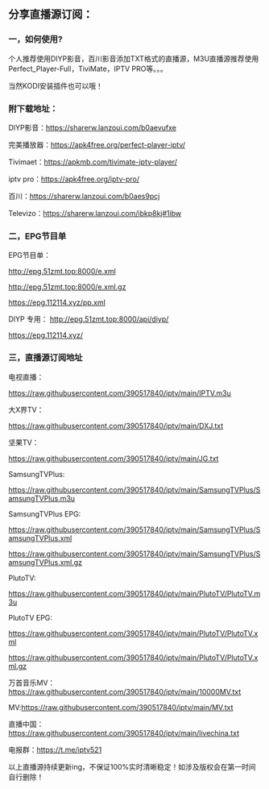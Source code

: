 
## 分享直播源订阅：

### 一，如何使用?

个人推荐使用DIYP影音，百川影音添加TXT格式的直播源，M3U直播源推荐使用Perfect_Player-Full，TiviMate，IPTV PRO等。。。

当然KODI安装插件也可以哦！

### 附下载地址：

DIYP影音：https://sharerw.lanzoui.com/b0aevufxe

完美播放器：https://apk4free.org/perfect-player-iptv/

Tivimaet：https://apkmb.com/tivimate-iptv-player/

iptv pro：https://apk4free.org/iptv-pro/

百川：https://sharerw.lanzoui.com/b0aes9pcj

Televizo：https://sharerw.lanzoui.com/ibkp8kj#1ibw

### 二，EPG节目单

EPG节目单：

http://epg.51zmt.top:8000/e.xml

http://epg.51zmt.top:8000/e.xml.gz

https://epg.112114.xyz/pp.xml

DIYP 专用：
http://epg.51zmt.top:8000/api/diyp/

https://epg.112114.xyz/

### 三，直播源订阅地址

电视直播：

https://raw.githubusercontent.com/390517840/iptv/main/IPTV.m3u

大X界TV：

https://raw.githubusercontent.com/390517840/iptv/main/DXJ.txt

坚果TV：

https://raw.githubusercontent.com/390517840/iptv/main/JG.txt

SamsungTVPlus:

https://raw.githubusercontent.com/390517840/iptv/main/SamsungTVPlus/SamsungTVPlus.m3u

SamsungTVPlus EPG:

https://raw.githubusercontent.com/390517840/iptv/main/SamsungTVPlus/SamsungTVPlus.xml

https://raw.githubusercontent.com/390517840/iptv/main/SamsungTVPlus/SamsungTVPlus.xml.gz

PlutoTV:

https://raw.githubusercontent.com/390517840/iptv/main/PlutoTV/PlutoTV.m3u

PlutoTV EPG:

https://raw.githubusercontent.com/390517840/iptv/main/PlutoTV/PlutoTV.xml

https://raw.githubusercontent.com/390517840/iptv/main/PlutoTV/PlutoTV.xml.gz

万首音乐MV：https://raw.githubusercontent.com/390517840/iptv/main/10000MV.txt

MV:https://raw.githubusercontent.com/390517840/iptv/main/MV.txt

直播中国：https://raw.githubusercontent.com/390517840/iptv/main/livechina.txt

电报群：https://t.me/iptv521

以上直播源持续更新ing，不保证100%实时清晰稳定！如涉及版权会在第一时间自行删除！
